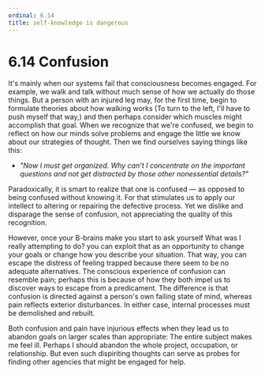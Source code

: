 ```yaml
---
ordinal: 6.14
title: self-knowledge is dangerous
---
```


# 6.14 Confusion 

It's mainly when our systems fail that consciousness becomes engaged. For example, we walk and talk without much sense of how we actually do those things. But a person with an injured leg may, for the first time, begin to formulate theories about how walking works (To turn to the left, I'll have to push myself that way,) and then perhaps consider which muscles might accomplish that goal. When we recognize that we're confused, we begin to reflect on how our minds solve problems and engage the little we know about our strategies of thought. Then we find ourselves saying things like this:

- _"Now I must get organized. Why can't I concentrate on the important questions and not get distracted by those other nonessential details?"_

Paradoxically, it is smart to realize that one is confused — as opposed to being confused without knowing it. For that stimulates us to apply our intellect to altering or repairing the defective process. Yet we dislike and disparage the sense of confusion, not appreciating the quality of this recognition.

However, once your B-brains make you start to ask yourself What was I really attempting to do? you can exploit that as an opportunity to change your goals or change how you describe your situation. That way, you can escape the distress of feeling trapped because there seem to be no adequate alternatives. The conscious experience of confusion can resemble pain; perhaps this is because of how they both impel us to discover ways to escape from a predicament. The difference is that confusion is directed against a person's own failing state of mind, whereas pain reflects exterior disturbances. In either case, internal processes must be demolished and rebuilt.

Both confusion and pain have injurious effects when they lead us to abandon goals on larger scales than appropriate: The entire subject makes me feel ill. Perhaps I should abandon the whole project, occupation, or relationship. But even such dispiriting thoughts can serve as probes for finding other agencies that might be engaged for help.